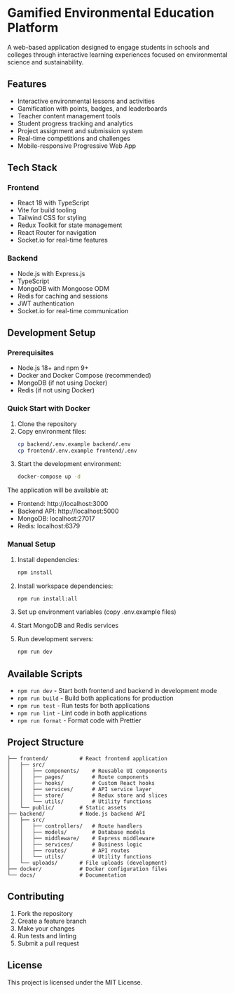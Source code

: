 # Gamified Environmental Education Platform

A web-based application designed to engage students in schools and colleges through interactive learning experiences focused on environmental science and sustainability.

## Features

- Interactive environmental lessons and activities
- Gamification with points, badges, and leaderboards
- Teacher content management tools
- Student progress tracking and analytics
- Project assignment and submission system
- Real-time competitions and challenges
- Mobile-responsive Progressive Web App

## Tech Stack

### Frontend
- React 18 with TypeScript
- Vite for build tooling
- Tailwind CSS for styling
- Redux Toolkit for state management
- React Router for navigation
- Socket.io for real-time features

### Backend
- Node.js with Express.js
- TypeScript
- MongoDB with Mongoose ODM
- Redis for caching and sessions
- JWT authentication
- Socket.io for real-time communication

## Development Setup

### Prerequisites
- Node.js 18+ and npm 9+
- Docker and Docker Compose (recommended)
- MongoDB (if not using Docker)
- Redis (if not using Docker)

### Quick Start with Docker

1. Clone the repository
2. Copy environment files:
   ```bash
   cp backend/.env.example backend/.env
   cp frontend/.env.example frontend/.env
   ```
3. Start the development environment:
   ```bash
   docker-compose up -d
   ```

The application will be available at:
- Frontend: http://localhost:3000
- Backend API: http://localhost:5000
- MongoDB: localhost:27017
- Redis: localhost:6379

### Manual Setup

1. Install dependencies:
   ```bash
   npm install
   ```

2. Install workspace dependencies:
   ```bash
   npm run install:all
   ```

3. Set up environment variables (copy .env.example files)

4. Start MongoDB and Redis services

5. Run development servers:
   ```bash
   npm run dev
   ```

## Available Scripts

- `npm run dev` - Start both frontend and backend in development mode
- `npm run build` - Build both applications for production
- `npm run test` - Run tests for both applications
- `npm run lint` - Lint code in both applications
- `npm run format` - Format code with Prettier

## Project Structure

```
├── frontend/          # React frontend application
│   ├── src/
│   │   ├── components/    # Reusable UI components
│   │   ├── pages/         # Route components
│   │   ├── hooks/         # Custom React hooks
│   │   ├── services/      # API service layer
│   │   ├── store/         # Redux store and slices
│   │   └── utils/         # Utility functions
│   └── public/        # Static assets
├── backend/           # Node.js backend API
│   ├── src/
│   │   ├── controllers/   # Route handlers
│   │   ├── models/        # Database models
│   │   ├── middleware/    # Express middleware
│   │   ├── services/      # Business logic
│   │   ├── routes/        # API routes
│   │   └── utils/         # Utility functions
│   └── uploads/       # File uploads (development)
├── docker/            # Docker configuration files
└── docs/              # Documentation
```

## Contributing

1. Fork the repository
2. Create a feature branch
3. Make your changes
4. Run tests and linting
5. Submit a pull request

## License

This project is licensed under the MIT License.